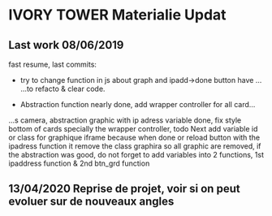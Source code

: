 # IVORY TOWER Materialie Updat


## Last work 08/06/2019

fast resume, last commits:

* try to change function in js about graph and ipadd->done button have …
…to refacto & clear code.

*  Abstraction function nearly done, add wrapper controller for all card…

…s camera, abstraction graphic with ip adress variable done, fix style bottom of cards specially the wrapper controller, todo Next add variable id or class for graphique iframe because when done or reload button with the ipadress function it remove the class graphira so all graphic are removed, if the abstraction was good, do not forget to add variables into 2 functions, 1st ipaddress function & 2nd btn_grd function


## 13/04/2020 Reprise de projet, voir si on peut evoluer sur de nouveaux angles

